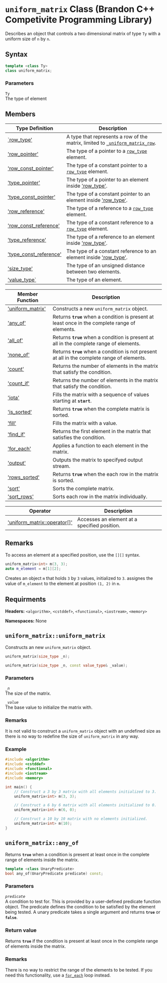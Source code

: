 # `uniform_matrix` Class (Brandon C++ Competivite Programming Library)

Describes an object that controls a two dimensional matrix of type `Ty` with a
uniform size of `n` by `n`.

## Syntax

```cpp
template <class Ty>
class uniform_matrix;
```

### Parameters

`Ty`\
The type of element

## Members

| Type Definition | Description |
| --------------- | ----------- |
| [`row_type'](#row_type) | A type that represents a row of the matrix, limited to [`_uniform_matrix_row`](#_uniform_matrix_row). |
| ['row_pointer'](#row_pointer) | The type of a pointer to a [`row_type`](#row_type) element. |
| ['row_const_pointer'](#row_const_pointer) | The type of a constant pointer to a [`row_type`](#row_type) element. |
| ['type_pointer'](#type_pointer) | The type of a pointer to an element inside ['row_type'](#row_type). |
| ['type_const_pointer'](#type_const_pointer) | The type of a constant pointer to an element inside ['row_type'](#row_type). |
| ['row_reference'](#row_reference) | The type of a reference to a [`row_type`](#row_type) element. |
| ['row_const_reference'](#row_const_reference) | The type of a constant reference to a [`row_type`](#row_type) element. |
| ['type_reference'](#type_reference) | The type of a reference to an element inside ['row_type'](#row_type). |
| ['type_const_reference'](#type_const_reference) | The type of a constant reference to an element inside ['row_type'](#row_type). |
| ['size_type'](#size_type) | The type of an unsigned distance between two elements. |
| ['value_type`](#value_type) | The type of an element. |

| Member Function | Description |
| ---------------- | ----------- |
| ['uniform_matrix'](#uniform_matrix) | Constructs a new `uniform_matrix` object. |
| ['any_of'](#any_of) | Returns **`true`** when a condition is present at least once in the complete range of elements.  |
| ['all_of'](#all_of) | Returns **`true`** when a condition is present at all in the complete range of elements. |
| ['none_of'](#none_of) | Returns **`true`** when a condition is not present at all in the complete range of elements. |
| ['count'](#count) | Returns the number of elements in the matrix that satisfy the condition. |
| ['count_if'](#count_if) | Returns the number of elements in the matrix that satisfy the condition. |
| ['iota'](#iota) | Fills the matrix with a sequence of values starting at **`start`**. |
| ['is_sorted'](#is_sorted) | Returns **`true`** when the complete matrix is sorted. |
| ['fill'](#fill) | Fills the matrix with a value. |
| ['find_if'](#find_if) | Returns the first element in the matrix that satisfies the condition. |
| ['for_each'](#for_each) | Applies a function to each element in the matrix. |
| ['output'](#output) | Outputs the matrix to specifyed output stream. |
| ['rows_sorted'](#rows_sorted) | Returns **`true`** when the each row in the matrix is sorted. |
| ['sort'](#sort) | Sorts the complete matrix. |
| ['sort_rows'](#sort_rows) | Sorts each row in the matrix individually. |

| Operator | Description |
| -------- | ----------- |
| ['uniform_matrix::operator[]'](#uniform_matrix::operator[]) | Accesses an element at a specified position. |

## Remarks

To access an element at a specified position, use the `[][]` syntax.

```cpp
uniform_matrix<int> m(3, 3);
auto m_element = m[1][2];
```

Creates an object `m` that holds `3` by `3` values, initialized to `3`.
assignes the value of `m_element` to the element at position `(1, 2)` in `m`.

## Requirments

**Headers:** `<algorithm>`, `<cstddef>`, `<functional>`, `<iostream>`, `<memory>`

**Namespaces:** None

## <a name="uniform_matrix"></a> `uniform_matrix::uniform_matrix`

Constructs an new `uniform_matrix` object.

```cpp
uniform_matrix(size_type _n);

uniform_matrix(size_type _n, const value_type& _value);
```

### Parameters

*`_n`*\
The size of the matrix.

*`_value`*\
The base value to initialize the matrix with.

### Remarks

It is not valid to construct a `uniform_matrix` object with an undefined size
as there is no way to redefine the size of `uniform_matrix` in any way.

### Example

```cpp
#include <algorithm>
#include <cstddef>
#include <functional>
#include <iostream>
#include <memory>

int main() {
    // Construct a 3 by 3 matrix with all elements initialized to 3.
    uniform_matrix<int> m(3, 3);

    // Construct a 6 by 6 matrix with all elements initialized to 0.
    uniform_matrix<int> m(6, 0);

    // Construct a 10 by 10 matrix with no elements initialized.
    uniform_matrix<int> m(10);
}
```

## <a name="any_of"></a> `uniform_matrix::any_of`

Returns **`true`** when a condition is present at least once in the complete
range of elements inside the matrix.

```cpp
template <class UnaryPredicate>
bool any_of(UnaryPredicate predicate) const;
```

### Parameters

*`predicate`*\
A condition to test for. This is provided by a user-defined predicate function 
object. The predicate defines the condition to be satisfied by the element being 
tested. A unary predicate takes a single argument and returns **`true`** or 
**`false`**.

### Return value

Returns **`true`** if the condition is present at least once in the complete 
range of elements inside the matrix.

### Remarks

There is no way to restrict the range of the elements to be tested. If you need
this functionality, use a [`for_each`](#for_each) loop instead.



